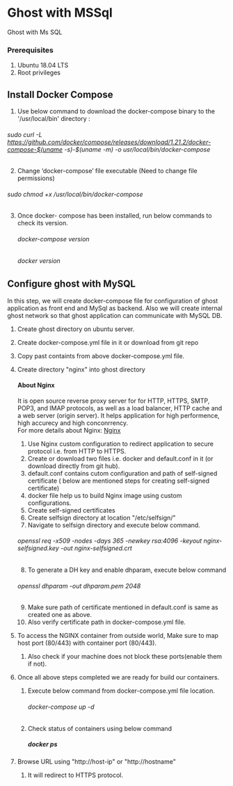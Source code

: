 # Ghost with MSSql
Ghost with Ms SQL

### Prerequisites
1.	Ubuntu 18.04 LTS
2.	Root privileges

## Install Docker Compose
1. Use below command to download the docker-compose binary to the '/usr/local/bin' directory :

 ###### sudo curl -L https://github.com/docker/compose/releases/download/1.21.2/docker-compose-$(uname -s)-$(uname -m) -o usr/local/bin/docker-compose 
  
2. Change ‘docker-compose’ file executable (Need to change file permissions)
 ###### sudo chmod +x /usr/local/bin/docker-compose

3. Once docker- compose has been installed, run below commands to check its version.
    ###### docker-compose version
    ###### docker version

## Configure ghost with MySQL
In this step, we will create docker-compose file for configuration of ghost application as front end and MySql as backend. Also we will create internal ghost network so that ghost application can communicate with MySQL DB.

1) Create ghost directory on ubuntu server.
2) Create docker-compose.yml file in it or download from git repo
3) Copy past containts from above docker-compose.yml file. 
4) Create directory "nginx" into ghost directory
   #### About Nginx
      It is open source reverse proxy server for for HTTP, HTTPS, SMTP, POP3, and IMAP protocols, as well as a load balancer, HTTP             cache and a web server (origin server). It helps application for high performence, high accurecy and high conconrrency.      
      For more details about Nginx: <a href="http://wikipedia.org/wiki/Nginx/">Nginx</a>
      
   1. Use Nginx custom configuration to redirect application to secure protocol i.e. from HTTP to HTTPS.
   2. Create or download two files i.e. docker and default.conf in it (or download directly from git hub).
   3. default.conf contains cutom configuration and path of self-signed certificate ( below are mentioned steps for creating self-signed       certificate)
   4. docker file help us to build Nginx image using custom configurations.
   5. Create self-signed certificates
   6. Create selfsign directory at location "/etc/selfsign/"
   7. Navigate to selfsign directory and execute below command.
   ###### openssl req -x509 -nodes -days 365 -newkey rsa:4096 -keyout nginx-selfsigned.key -out nginx-selfsigned.crt
   8. To generate a DH key and enable dhparam, execute below command 
   ###### openssl dhparam -out dhparam.pem 2048
   9. Make sure path of certificate mentioned in default.conf is same as created one as above.
     1. Also verify certificate path in docker-compose.yml file.
 5) To access the NGINX container from outside world, Make sure to map host port (80/443) with container port (80/443).
     1. Also check if your machine does not block these ports(enable them if not).
 6) Once all above steps completed we are ready for build our containers.
     1. Execute below command from docker-compose.yml file location.
        ###### docker-compose up -d
     2. Check status of containers using below command
        ##### docker ps
 7) Browse URL using "http://host-ip" or "http://hostname" 
      1. It will redirect to HTTPS protocol.
 



